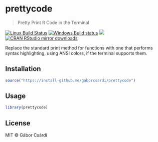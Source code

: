 
# prettycode

> Pretty Print R Code in the Terminal

[![Linux Build Status](https://travis-ci.org/gaborcsardi/prettycode.svg?branch=master)](https://travis-ci.org/gaborcsardi/prettycode)
[![Windows Build status](https://ci.appveyor.com/api/projects/status/github/gaborcsardi/prettycode?svg=true)](https://ci.appveyor.com/project/gaborcsardi/prettycode)
[![](http://www.r-pkg.org/badges/version/prettycode)](http://www.r-pkg.org/pkg/prettycode)
[![CRAN RStudio mirror downloads](http://cranlogs.r-pkg.org/badges/prettycode)](http://www.r-pkg.org/pkg/prettycode)

Replace the standard print method for functions with one that performs
syntax highlighting, using ANSI colors, if the terminal supports them.

## Installation

```r
source("https://install-github.me/gaborcsardi/prettycode")
```

## Usage

```r
library(prettycode)
```

## License

MIT © Gábor Csárdi
